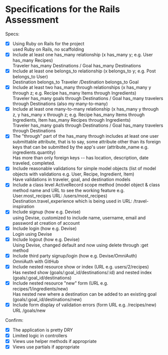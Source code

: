 # Specifications for the Rails Assessment

Specs:
- [x] Using Ruby on Rails for the project  
    used Ruby on Rails, no scaffolding
- [x] Include at least one has_many relationship (x has_many y; e.g. User has_many Recipes)  
    Traveler has_many Destinations  / Goal has_many Destinations
- [x] Include at least one belongs_to relationship (x belongs_to y; e.g. Post belongs_to User)  
    Destination belongs_to Traveler /Destination belongs_to Goal
- [x] Include at least two has_many through relationships (x has_many y through z; e.g. Recipe has_many Items through Ingredients)  
    Traveler has_many goals through Destinations / Goal has_many travelers through Destinations (also my many-to-many)
- [x] Include at least one many-to-many relationship (x has_many y through z, y has_many x through z; e.g. Recipe has_many Items through Ingredients, Item has_many Recipes through Ingredients)  
    Traveler has_many goals through Destinations / Goal has_many travelers through Destinations
- [x] The "through" part of the has_many through includes at least one user submittable attribute, that is to say, some attribute other than its foreign keys that can be submitted by the app's user (attribute_name e.g. ingredients.quantity)  
    Has more than only foreign keys --  has location, description, date traveled, completed.
- [x] Include reasonable validations for simple model objects (list of model objects with validations e.g. User, Recipe, Ingredient, Item)  
    Have validations in traveler, goal, and destination models
- [x] Include a class level ActiveRecord scope method (model object & class method name and URL to see the working feature e.g. User.most_recipes URL: /users/most_recipes)  
    Destination.travel_experience which is being used in URL: /travel-inspiration
- [x] Include signup (how e.g. Devise)  
    using Devise, customized to include name, username, email and password at creation of account
- [x] Include login (how e.g. Devise)  
    Login using Devise
- [x] Include logout (how e.g. Devise)  
    Using Devise, changed default and now using delete through :get method
- [x] Include third party signup/login (how e.g. Devise/OmniAuth)  
    OmniAuth with GitHub
- [x] Include nested resource show or index (URL e.g. users/2/recipes)  
    Has nested show (goals/:goal_id/destinations/:id) and nested index (goals/:goal_id/destinations)
- [x] Include nested resource "new" form (URL e.g. recipes/1/ingredients/new)  
    Has nested new where a destination can be added to an existing goal (goals/:goal_id/destinations/new)
- [x] Include form display of validation errors (form URL e.g. /recipes/new)  
    URL /goals/new

Confirm:
- [x] The application is pretty DRY
- [x] Limited logic in controllers
- [x] Views use helper methods if appropriate
- [x] Views use partials if appropriate
